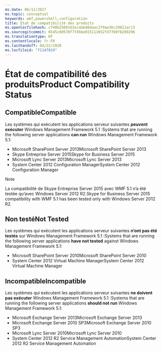 ```yaml
---
ms.date: 06/12/2017
ms.topic: conceptual
keywords: wmf,powershell,configuration
title: État de compatibilité des produits
ms.openlocfilehash: c740b2560162ecdab40daac2f9ae36c29811ac13
ms.sourcegitcommit: 6545c60578f7745be015111052fd7769f8289296
ms.translationtype: HT
ms.contentlocale: fr-FR
ms.lasthandoff: 04/22/2020
ms.locfileid: "71147819"
---
```

# <a name="product-compatibility-status"></a><span data-ttu-id="1f890-103">État de compatibilité des produits</span><span class="sxs-lookup"><span data-stu-id="1f890-103">Product Compatibility Status</span></span>

## <a name="compatible"></a><span data-ttu-id="1f890-104">Compatible</span><span class="sxs-lookup"><span data-stu-id="1f890-104">Compatible</span></span>

<span data-ttu-id="1f890-105">Les systèmes qui exécutent les applications serveur suivantes **peuvent exécuter** Windows Management Framework 5.1 :</span><span class="sxs-lookup"><span data-stu-id="1f890-105">Systems that are running the following server applications **can run** Windows Management Framework 5.1:</span></span>

- <span data-ttu-id="1f890-106">Microsoft SharePoint Server 2013</span><span class="sxs-lookup"><span data-stu-id="1f890-106">Microsoft SharePoint Server 2013</span></span>
- <span data-ttu-id="1f890-107">Skype Entreprise Server 2015</span><span class="sxs-lookup"><span data-stu-id="1f890-107">Skype for Business Server 2015</span></span>
- <span data-ttu-id="1f890-108">Microsoft Lync Server 2013</span><span class="sxs-lookup"><span data-stu-id="1f890-108">Microsoft Lync Server 2013</span></span>
- <span data-ttu-id="1f890-109">System Center 2012 Configuration Manager</span><span class="sxs-lookup"><span data-stu-id="1f890-109">System Center 2012 Configuration Manager</span></span>

> [!NOTE]
> <span data-ttu-id="1f890-110">La compatibilité de Skype Entreprise Server 2015 avec WMF 5.1 n’a été testée qu’avec Windows Server 2012 R2.</span><span class="sxs-lookup"><span data-stu-id="1f890-110">Skype for Business Server 2015 compatibility with WMF 5.1 has been tested only with Windows Server 2012 R2.</span></span>

## <a name="not-tested"></a><span data-ttu-id="1f890-111">Non testé</span><span class="sxs-lookup"><span data-stu-id="1f890-111">Not Tested</span></span>

<span data-ttu-id="1f890-112">Les systèmes qui exécutent les applications serveur suivantes **n’ont pas été testés** sur Windows Management Framework 5.1 :</span><span class="sxs-lookup"><span data-stu-id="1f890-112">Systems that are running the following server applications **have not tested** against Windows Management Framework 5.1:</span></span>

- <span data-ttu-id="1f890-113">Microsoft SharePoint Server 2010</span><span class="sxs-lookup"><span data-stu-id="1f890-113">Microsoft SharePoint Server 2010</span></span>
- <span data-ttu-id="1f890-114">System Center 2012 Virtual Machine Manager</span><span class="sxs-lookup"><span data-stu-id="1f890-114">System Center 2012 Virtual Machine Manager</span></span>

## <a name="incompatible"></a><span data-ttu-id="1f890-115">Incompatible</span><span class="sxs-lookup"><span data-stu-id="1f890-115">Incompatible</span></span>

<span data-ttu-id="1f890-116">Les systèmes qui exécutent les applications serveur suivantes **ne doivent pas exécuter** Windows Management Framework 5.1 :</span><span class="sxs-lookup"><span data-stu-id="1f890-116">Systems that are running the following server applications **should not run** Windows Management Framework 5.1:</span></span>

- <span data-ttu-id="1f890-117">Microsoft Exchange Server 2013</span><span class="sxs-lookup"><span data-stu-id="1f890-117">Microsoft Exchange Server 2013</span></span>
- <span data-ttu-id="1f890-118">Microsoft Exchange Server 2010 SP3</span><span class="sxs-lookup"><span data-stu-id="1f890-118">Microsoft Exchange Server 2010 SP3</span></span>
- <span data-ttu-id="1f890-119">Microsoft Lync Server 2010</span><span class="sxs-lookup"><span data-stu-id="1f890-119">Microsoft Lync Server 2010</span></span>
- <span data-ttu-id="1f890-120">System Center 2012 R2 Service Management Automation</span><span class="sxs-lookup"><span data-stu-id="1f890-120">System Center 2012 R2 Service Management Automation</span></span>
